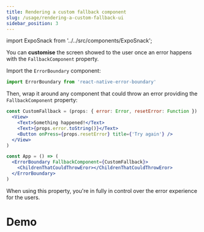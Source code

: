 ```yaml
---
title: Rendering a custom fallback component
slug: /usage/rendering-a-custom-fallback-ui
sidebar_position: 3
---
```

import ExpoSnack from '../../src/components/ExpoSnack';

You can **customise** the screen showed to the user once an error happens with the `FallbackComponent` property.

Import the `ErrorBoundary` component:

```js
import ErrorBoundary from 'react-native-error-boundary'
```

Then, wrap it around any component that could throw an error providing the `FallbackComponent` property:

```jsx
const CustomFallback = (props: { error: Error, resetError: Function }) => (
  <View>
    <Text>Something happened!</Text>
    <Text>{props.error.toString()}</Text>
    <Button onPress={props.resetError} title={'Try again'} />
  </View>
)

const App = () => (
  <ErrorBoundary FallbackComponent={CustomFallback}>
    <ChildrenThatCouldThrowEror></ChildrenThatCouldThrowEror>
  </ErrorBoundary>
)
```

When using this property, you're in fully in control over the error experience for the users.

# Demo

<ExpoSnack id="@carloscuesta/react-native-error-boundary-fallbackcomponent" />
